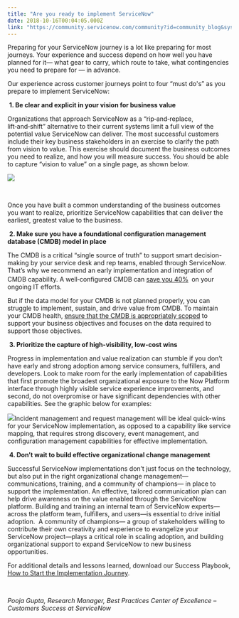 ```yaml
---
title: "Are you ready to implement ServiceNow"
date: 2018-10-16T00:04:05.000Z
link: "https://community.servicenow.com/community?id=community_blog&sys_id=c06f06a7db492b00f7fca851ca961986"
---
```

<p>Preparing for your ServiceNow journey is a lot like preparing for most journeys. Your experience and success depend on how well you have planned for it— what gear to carry, which route to take, what contingencies you need to prepare for — in advance.</p>
<p>Our experience across customer journeys point to four “must do&#39;s” as you prepare to implement ServiceNow:  </p>
<p> <strong>1. Be clear and explicit in your vision for business value</strong></p>
<p>Organizations that approach ServiceNow as a “rip‑and‑replace, lift‑and‑shift” alternative to their current systems limit a full view of the potential value ServiceNow can deliver. The most successful customers include their key business stakeholders in an exercise to clarify the path from vision to value. This exercise should document the business outcomes you need to realize, and how you will measure success. You should be able to capture “vision to value” on a single page, as shown below.</p>
<p><img style="max-width: 100%; max-height: 480px;" src="0e1e8aebdb092b00f7fca851ca961911.iix" /></p>
<p> </p>
<p>Once you have built a common understanding of the business outcomes you want to realize, prioritize ServiceNow capabilities that can deliver the earliest, greatest value to the business.</p>
<p> <strong>2. Make sure you have a foundational configuration management database (CMDB) model in place</strong></p>
<p>The CMDB is a critical “single source of truth” to support smart decision-making by your service desk and rep teams, enabled through ServiceNow. That’s why we recommend an early implementation and integration of CMDB capability. A well‑configured CMDB can <a href="https://www.servicenow.com/content/dam/servicenow-assets/public/en-us/doc-type/white-paper/white-paper-monetary-value-of-cm.pdf" rel="nofollow">save you 40%</a><sup> </sup> on your ongoing IT efforts. </p>
<p>But if the data model for your CMDB is not planned properly, you can struggle to implement, sustain, and drive value from CMDB. To maintain your CMDB health, <a href="https://www.servicenow.com/success/plan/it/cmdb-deployment.html" rel="nofollow">ensure that the CMDB is appropriately scoped</a> to support your business objectives and focuses on the data required to support those objectives.</p>
<p> <strong>3. Prioritize the capture of high-visibility, low-cost wins</strong></p>
<p>Progress in implementation and value realization can stumble if you don’t have early and strong adoption among service consumers, fulfillers, and developers. Look to make room for the early implementation of capabilities that first promote the broadest organizational exposure to the Now Platform interface through highly visible service experience improvements, and second, do not overpromise or have significant dependencies with other capabilities. See the graphic below for examples:</p>
<p><img style="max-width: 100%; max-height: 480px;" src="398e02afdb092b00f7fca851ca961977.iix" />Incident management and request management will be ideal quick-wins for your ServiceNow implementation, as opposed to a capability like service mapping, that requires strong discovery, event management, and configuration management capabilities for effective implementation.</p>
<p> <strong>4. Don’t wait to build effective organizational change management</strong></p>
<p>Successful ServiceNow implementations don’t just focus on the technology, but also put in the right organizational change management—communications, training, and a community of champions— in place to support the implementation. An effective, tailored communication plan can help drive awareness on the value enabled through the ServiceNow platform. Building and training an internal team of ServiceNow experts—across the platform team, fulfillers, and users—is essential to drive initial adoption.  A community of champions— a group of stakeholders willing to contribute their own creativity and experience to evangelize your ServiceNow project—plays a critical role in scaling adoption, and building organizational support to expand ServiceNow to new business opportunities.</p>
<p>For additional details and lessons learned, download our Success Playbook, <a href="https://www.servicenow.com/success/plan/start-implementation.html" rel="nofollow">How to Start the Implementation Journey</a>.</p>
<p> </p>
<p><em>Pooja Gupta, Research Manager, Best Practices Center of Excellence – Customers Success at ServiceNow</em></p>
